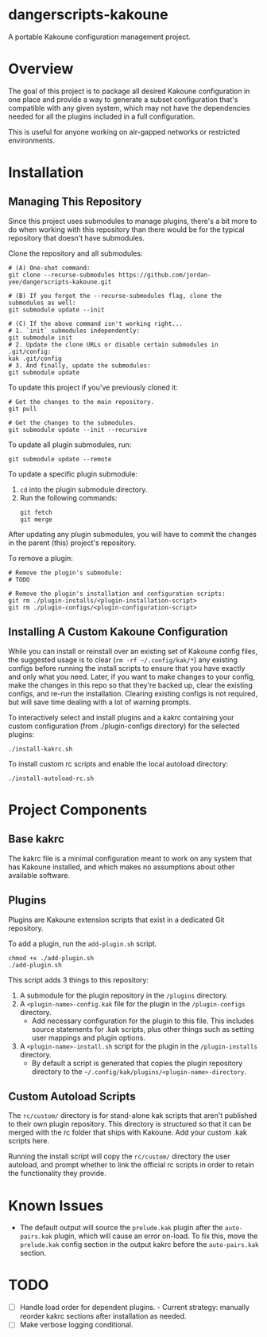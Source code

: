 # dangerscripts-kakoune
A portable Kakoune configuration management project.

# Overview

The goal of this project is to package all desired Kakoune configuration in one
place and provide a way to generate a subset configuration that's compatible
with any given system, which may not have the dependencies needed for all the
plugins included in a full configuration.

This is useful for anyone working on air-gapped networks or restricted environments.

# Installation

## Managing This Repository

Since this project uses submodules to manage plugins, there's a bit more to do when
working with this repository than there would be for the typical repository that
doesn't have submodules.

Clone the repository and all submodules:
```
# (A) One-shot command:
git clone --recurse-submodules https://github.com/jordan-yee/dangerscripts-kakoune.git

# (B) If you forgot the --recurse-submodules flag, clone the submodules as well:
git submodule update --init

# (C) If the above command isn't working right...
# 1. `init` submodules independently:
git submodule init
# 2. Update the clone URLs or disable certain submodules in .git/config:
kak .git/config
# 3. And finally, update the submodules:
git submodule update
```

To update this project if you've previously cloned it:
```
# Get the changes to the main repository.
git pull

# Get the changes to the submodules.
git submodule update --init --recursive
```

To update all plugin submodules, run:
```
git submodule update --remote
```

To update a specific plugin submodule:
1. `cd` into the plugin submodule directory.
2. Run the following commands:
   ```
   git fetch
   git merge
   ```

After updating any plugin submodules, you will have to commit the changes in the
parent (this) project's repository.

To remove a plugin:
```
# Remove the plugin's submodule:
# TODO

# Remove the plugin's installation and configuration scripts:
git rm ./plugin-installs/<plugin-installation-script>
git rm ./plugin-configs/<plugin-configuration-script>
```

## Installing A Custom Kakoune Configuration

While you can install or reinstall over an existing set of Kakoune config files,
the suggested usage is to clear (`rm -rf ~/.config/kak/*`) any existing configs
before running the install scripts to ensure that you have exactly and only what
you need. Later, if you want to make changes to your config, make the changes in
this repo so that they're backed up, clear the existing configs, and re-run the
installation. Clearing existing configs is not required, but will save time
dealing with a lot of warning prompts.

To interactively select and install plugins and a kakrc containing your custom
configuration (from ./plugin-configs directory) for the selected plugins:
```
./install-kakrc.sh
```

To install custom rc scripts and enable the local autoload directory:
```
./install-autoload-rc.sh
```

# Project Components

## Base kakrc

The kakrc file is a minimal configuration meant to work on any system that has Kakoune
installed, and which makes no assumptions about other available software.

## Plugins

Plugins are Kakoune extension scripts that exist in a dedicated Git repository.

To add a plugin, run the `add-plugin.sh` script.
```
chmod +x ./add-plugin.sh
./add-plugin.sh
```

This script adds 3 things to this repository:
1. A submodule for the plugin repository in the `/plugins` directory.
2. A `<plugin-name>-config.kak` file for the plugin in the `/plugin-configs` directory.
   - Add necessary configuration for the plugin to this file. This includes source
     statements for .kak scripts, plus other things such as setting user mappings
     and plugin options.
3. A `<plugin-name>-install.sh` script for the plugin in the `/plugin-installs` directory.
   - By default a script is generated that copies the plugin repository directory to the `~/.config/kak/plugins/<plugin-name>-directory`.

## Custom Autoload Scripts

The `rc/custom/` directory is for stand-alone kak scripts that aren't published
to their own plugin repository. This directory is structured so that it can be merged
with the rc folder that ships with Kakoune. Add your custom .kak scripts here.

Running the install script will copy the `rc/custom/` directory the user autoload,
and prompt whether to link the official rc scripts in order to retain the functionality
they provide.

# Known Issues

- The default output will source the `prelude.kak` plugin after the `auto-pairs.kak` plugin,
  which will cause an error on-load. To fix this, move the `prelude.kak` config section in
  the output kakrc before the `auto-pairs.kak` section.

# TODO

- [ ] Handle load order for dependent plugins.
      - Current strategy: manually reorder kakrc sections after installation as needed.
- [ ] Make verbose logging conditional.
